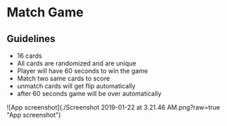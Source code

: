 #  Match Game

## Guidelines

* 16 cards
* All cards are randomized and are unique
* Player will have 60 seconds to win the game
* Match two same cards to score
* unmatch cards will get flip automatically
* after 60 seconds game will be over automatically
  
![App screenshot](./Screenshot 2019-01-22 at 3.21.46 AM.png?raw=true "App screenshot")  


